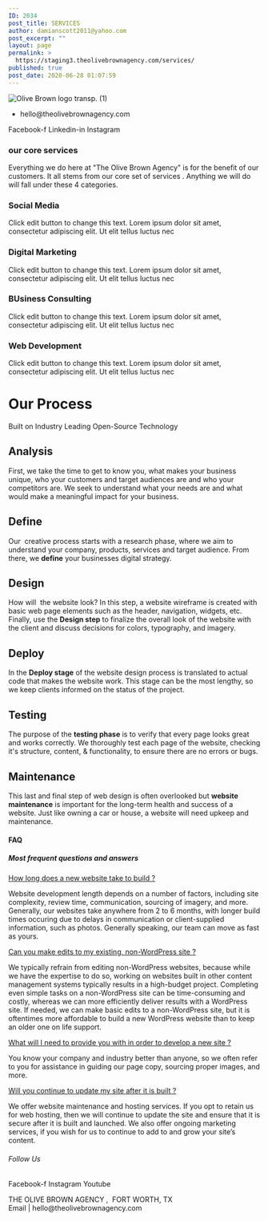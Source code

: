 ```yaml
---
ID: 2034
post_title: SERVICES
author: damianscott2011@yahoo.com
post_excerpt: ""
layout: page
permalink: >
  https://staging3.theolivebrownagency.com/services/
published: true
post_date: 2020-06-28 01:07:59
---
```

<img src="https://staging3.theolivebrownagency.com/wp-content/uploads/elementor/thumbs/Olive-Brown-logo-transp.-1-ottokdfmoop22y75zr3t1o5b0fmuthwwrs1c4hx4p8.png" title="Olive Brown logo transp. (1)" alt="Olive Brown logo transp. (1)" />											
					<ul>
							<li>
										hello@theolivebrownagency.com
									</li>
						</ul>
					<a target="_blank" rel="noopener noreferrer">
						Facebook-f
											</a>
					<a target="_blank" rel="noopener noreferrer">
						Linkedin-in
											</a>
					<a target="_blank" rel="noopener noreferrer">
						Instagram
											</a>
			<h3>our core services</h3>		
		<p>Everything we do here at "The Olive Brown Agency" is for the benefit of our customers. It all stems from our core set of services . Anything we will do will fall under these 4 categories.</p>		
				<h3>
					Social Media
				</h3>
								<p>Click edit button to change this text. Lorem ipsum dolor sit amet, consectetur adipiscing elit. Ut elit tellus luctus nec </p>
				<h3>
					Digital Marketing 
				</h3>
								<p>Click edit button to change this text. Lorem ipsum dolor sit amet, consectetur adipiscing elit. Ut elit tellus luctus nec </p>
				<h3>
					BUsiness Consulting
				</h3>
								<p>Click edit button to change this text. Lorem ipsum dolor sit amet, consectetur adipiscing elit. Ut elit tellus luctus nec </p>
				<h3>
					Web Development
				</h3>
								<p>Click edit button to change this text. Lorem ipsum dolor sit amet, consectetur adipiscing elit. Ut elit tellus luctus nec </p>
			<h1>Our Process</h1>		
		<p>Built on Industry Leading Open-Source Technology</p>		
			<h2>Analysis</h2>		
		<p>First, we take the time to get to know you, what makes your business unique, who your customers and target audiences are and who your competitors are. We seek to understand what your needs are and what would make a meaningful impact for your business.</p>		
			<h2>Define</h2>		
		<p>Our  creative process starts with a research phase, where we aim to understand your company, products, services and target audience. From there, we <strong>define</strong> your businesses digital strategy.</p>		
			<h2>Design</h2>		
		<p>How will  the website look? In this step, a website wireframe is created with basic web page elements such as the header, navigation, widgets, etc. Finally, use the <strong>Design step</strong> to finalize the overall look of the website with the client and discuss decisions for colors, typography, and imagery. </p>		
			<h2>Deploy</h2>		
		<p>In the <strong>Deploy stage</strong> of the website design process is translated to actual code that makes the website work. This stage can be the most lengthy, so we keep clients informed on the status of the project.</p>		
			<h2>Testing</h2>		
		<p>The purpose of the <b>testing phase</b> is to verify that every page looks great and works correctly. We thoroughly test each page of the website, checking it's structure, content, &amp; functionality, to ensure there are no errors or bugs.</p>		
			<h2>Maintenance</h2>		
		<p>This last and final step of web design is often overlooked but <strong>website maintenance</strong> is important for the long-term health and success of a website. Just like owning a car or house, a website will need upkeep and maintenance.</p>		
			<h4>FAQ</h4>		
			<h5>Most frequent questions and answers</h5>		
												<a href="">How long does a new website take to build ?</a>
					<p>Website development length depends on a number of factors, including site complexity, review time, communication, sourcing of imagery, and more. Generally, our websites take anywhere from 2 to 6 months, with longer build times occuring due to delays in communication or client-supplied information, such as photos. Generally speaking, our team can move as fast as yours.</p>
												<a href="">Can you make edits to my existing, non-WordPress site ?</a>
					<p>We typically refrain from editing non-WordPress websites, because while we have the expertise to do so, working on websites built in other content management systems typically results in a high-budget project. Completing even simple tasks on a non-WordPress site can be time-consuming and costly, whereas we can more efficiently deliver results with a WordPress site. If needed, we can make basic edits to a non-WordPress site, but it is oftentimes more affordable to build a new WordPress website than to keep an older one on life support.</p>
												<a href="">What will I need to provide you with in order to develop a new site  ?</a>
					<p>You know your company and industry better than anyone, so we often refer to you for assistance in guiding our page copy, sourcing proper images, and more.</p>
												<a href="">Will you continue to update my site after it is built ?</a>
					<p>We offer website maintenance and hosting services. If you opt to retain us for web hosting, then we will continue to update the site and ensure that it is secure after it is built and launched. We also offer ongoing marketing services, if you wish for us to continue to add to and grow your site’s content.</p>
			<h6>Follow Us</h6>		
					<a target="_blank" rel="noopener noreferrer">
						Facebook-f
											</a>
					<a target="_blank" rel="noopener noreferrer">
						Instagram
											</a>
					<a target="_blank" rel="noopener noreferrer">
						Youtube
											</a>
		<p>THE OLIVE BROWN AGENCY ,  FORT WORTH, TX<br />Email | hello@theolivebrownagency.com</p>